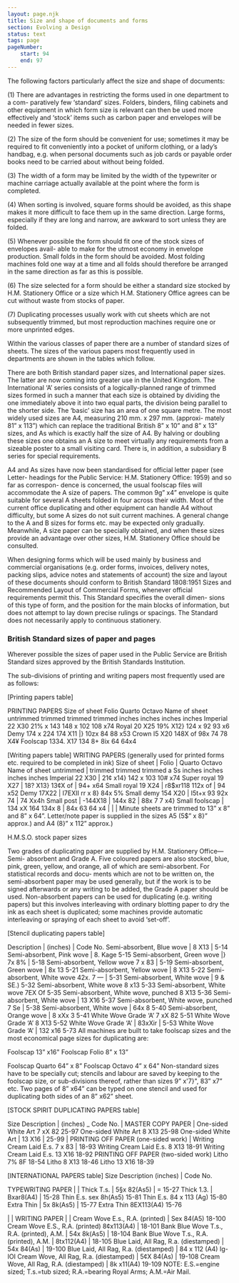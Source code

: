```yaml
---
layout: page.njk
title: Size and shape of documents and forms
section: Evolving a Design
status: text
tags: page
pageNumber:
    start: 94
    end: 97
---
```


The following factors particularly affect the size and shape of documents:

(1) There are advantages in restricting the forms used in one department to a com-
paratively few ‘standard’ sizes. Folders, binders, filing cabinets and other equipment
in which form size is relevant can then be used more effectively and ‘stock’ items such
as carbon paper and envelopes will be needed in fewer sizes.

(2) The size of the form should be convenient for use; sometimes it may be required
to fit conveniently into a pocket of uniform clothing, or a lady’s handbag, e.g. when
personal documents such as job cards or payable order books need to be carried about
without being folded.

(3) The width of a form may be limited by the width of the typewriter or machine
carriage actually available at the point where the form is completed.

(4) When sorting is involved, square forms should be avoided, as this shape makes
it more difficult to face them up in the same direction. Large forms, especially if they
are long and narrow, are awkward to sort unless they are folded.

(5) Whenever possible the form should fit one of the stock sizes of envelopes avail-
able to make for the utmost economy in envelope production. Small folds in the form
should be avoided. Most folding machines fold one way at a time and all folds should
therefore be arranged in the same direction as far as this is possible.

(6) The size selected for a form should be either a standard size stocked by H.M.
Stationery Office or a size which H.M. Stationery Office agrees can be cut without
waste from stocks of paper.

(7) Duplicating processes usually work with cut sheets which are not subsequently
trimmed, but most reproduction machines require one or more unprinted edges.

Within the various classes of paper there are a number of standard sizes of sheets.
The sizes of the various papers most frequently used in departments are shown in the
tables which follow.

There are both British standard paper sizes, and International paper sizes. The
latter are now coming into greater use in the United Kingdom. The International ‘A’
series consists of a logically-planned range of trimmed sizes formed in such a manner
that each size is obtained by dividing the one immediately above it into two equal parts,
the division being parallel to the shorter side. The ‘basic’ size has an area of one square
metre. The most widely used sizes are A4, measuring 210 mm. x 297 mm. (approxi-
mately 81” x 113”) which can replace the traditional British 8” x 10” and 8” x 13” sizes,
and As which is exactly half the size of A4. By halving or doubling these sizes one
obtains an A size to meet virtually any requirements from a sizeable poster to a small
visiting card. There is, in addition, a subsidiary B series for special requirements.

A4 and As sizes have now been standardised for official letter paper (see Letter-
headings for the Public Service: H.M. Stationery Office: 1959) and so far as correspon-
dence is concerned, the usual foolscap files will accommodate the A size of papers. The
common 9g” x4” envelope is quite suitable for several A sheets folded in four across
their width. Most of the current office duplicating and other equipment can handle
A4 without difficulty, but some A sizes do not suit current machines. A general change
to the A and B sizes for forms etc. may be expected only gradually. Meanwhile, A size
paper can be specially obtained, and when these sizes provide an advantage over other
sizes, H.M. Stationery Office should be consulted.

When designing forms which will be used mainly by business and commercial
organisations (e.g. order forms, invoices, delivery notes, packing slips, advice notes
and statements of account) the size and layout of these documents should conform to
British Standard 1808:1951 Sizes and Recommended Layout of Commercial Forms,
whenever official requirements permit this. This Standard specifies the overall dimen-
sions of this type of form, and the position for the main blocks of information, but does
not attempt to lay down precise rulings or spacings. The Standard does not necessarily
apply to continuous stationery.

### British Standard sizes of paper and pages

Wherever possible the sizes of paper used in the Public Service are British Standard
sizes approved by the British Standards Institution.

The sub-divisions of printing and writing papers most frequently used are as
follows:

[Printing papers table]

PRINTING PAPERS
Size of sheet Folio Quarto Octavo
Name of sheet untrimmed trimmed trimmed trimmed
inches inches inches inches
Imperial 22 X30 21% x 143 148 x 102 108 x74
Royal 20 X25 19% X12} 124 x 92 93 x6
Demy 174 x 224 174 X11 |} 10zx 84 88 x53
Crown I5 X20 148X of 98x 74 78 X4¥
Foolscap 1334. X17 134 8+ 8ix 64 64x4

[Writing papers table]
WRITING PAPERS
(generally used for printed forms etc. required to be completed in ink)
Size of sheet | Folio | Quarto Octavo
Name of sheet untrimmed | trimmed trimmed trimmed
a Ss
inches inches inches inches
Imperial 22 X30 | 21¢ x14} 142 x 103 10# x74
Super royal 19 X27 | 18? X13} 13¢X of | 94+ x64
Small royal 19 X24 | r8$xr118 112x of | 94 x52
Demy 17X22 | I7EXII rr x 8} 84x 5%
Small demy 154 X20 | I5t+x 93 92x 74 | 74 Xx4h
Small post | -144X18 | 144x 82 | 88x 7 7 x4}
Small foolscap | 134 xX 164 134x 8 | 84x 63 64 x4
| | |
Minute sheets are trimmed to 13” x 8” and 8” x 64”.
Letter/note paper is supplied in the sizes A5 (5$” x 8}” approx.) and A4 (8}” x 112” approx.)




H.M.S.O. stock paper sizes

Two grades of duplicating paper are supplied by H.M. Stationery Office—Semi-
absorbent and Grade A. Five coloured papers are also stocked, blue, pink, green,
yellow, and orange, all of which are semi-absorbent. For statistical records and docu-
ments which are not to be written on, the semi-absorbent paper may be used generally,
but if the work is to be signed afterwards or any writing to be added, the Grade A
paper should be used. Non-absorbent papers can be used for duplicating (e.g. writing
papers) but this involves interleaving with ordinary blotting paper to dry the ink as
each sheet is duplicated; some machines provide automatic interleaving or spraying
of each sheet to avoid ‘set-off’.


[Stencil duplicating papers table]

Description | (inches) | Code No.
Semi-absorbent, Blue wove | 8 X13 | 5-14
Semi-absorbent, Pink wove | 8. Kage 5-15
Semi-absorbent, Green wove |} 7x 8% | 5-18
Semi-absorbent, Yellow wove 7 x 83 | 5-19
Semi-absorbent, Green wove | 8x 13 5-21
Semi-absorbent, Yellow wove | 8 X13 5-22
Semi-absorbent, White wove 42x. 7 — | 5-31
Semi-absorbent, White wove | 9 & SE.) 5-32
Semi-absorbent, White wove 8 x13 5-33
Semi-absorbent, White wove 7EX Of 5-35
Semi-absorbent, White wove, punched 8 X13 5-36
Semi-absorbent, White wove | 13 X16 5-37
Semi-absorbent, White wove, punched 7 Se | 5-38
Semi-absorbent, White wove | 64x 8 5-40
Semi-absorbent, Orange wove | 8 xXx 3 5-41
White Wove Grade ‘A’ 7 xX 82 5-51
White Wove Grade ‘A’ 8 X13 5-52
White Wove Grade ‘A’ | 83xXir | 5-53
White Wove Grade ‘A’ | 132 x16 5-73
All machines are built to take foolscap sizes and the most economical page sizes for
duplicating are:

Foolscap 13” x16" Foolscap Folio 8” x 13”

Foolscap Quarto 64” x 8” Foolscap Octavo 4” x 64”
Non-standard sizes have to be specially cut; stencils and labour are saved by keeping
to the foolscap size, or sub-divisions thereof, rather than sizes 9” x'7}", 83” x7” etc.
Two pages of 8” x64” can be typed on one stencil and used for duplicating both sides
of an 8” x62” sheet.



[STOCK SPIRIT DUPLICATING PAPERS table]

Size
Description | (inches) _ Code No.
|
MASTER COPY PAPER |
One-sided White Art 7 xX 82 25-97
One-sided White Art 8 X13 25-98
One-sided White Art | 13 X16 | 25-99
|
PRINTING OFF PAPER (one-sided work) |
Writing Cream Laid E.s. 7 x 83 | 18-93
Writing Cream Laid E.s. 8 X13 18-91
Writing Cream Laid E.s. 13 X16 18-92
PRINTING OFF PAPER (two-sided work)
Litho 7% 8F 18-54
Litho 8 X13 18-46
Litho 13 X16 18-39


[INTERNATIONAL PAPERS table]
Size
Description (inches) | Code No.

TYPEWRITING PAPER | |
Thick T.s. | 5§x 82(As5) | = 15-27
Thick 1.3. | Bxar8(A4) | 15-28
Thin E.s. sex 8h(As5) 15-81
Thin E.s. 84 x 113 (Ag) 15-80
Extra Thin | 5x 8k(As5) | 15-77
Extra Thin 8EX113(A4) 15-76

| |
WRITING PAPER | |
Cream Wove E.s., R.A. (printed) | Sex 84(A5) 18-100
Cream Wove E.S., R.A. (printed) 8¢x113(A4) | 18-101
Bank Blue Wove T.s., R.A. (printed), A.M. | 54x 8k(As5) | 18-104
Bank Blue Wove T.s., R.A. (printed), A.M. | 8tx112(A4) | 18-105
Blue Laid, All Rag, R.a. (diestamped) | 54x 84(As) | 19-100
Blue Laid, All Rag, R.a. (diestamped) | 84 x 112 (A4) Ig-IOI
Cream Wove, All Rag, R.a. (diestamped) | 5¢X 84(As) | 19-108
Cream Wove, All Rag, R.A. (diestamped) | 8k x11(A4) 19-109
NOTE: E.S.=engine sized; T.s.=tub sized; R.A.=bearing Royal Arms; A.M.=Air Mail.
